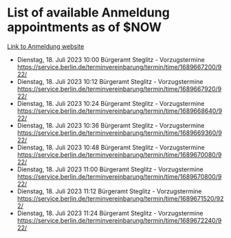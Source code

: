 # List of available Anmeldung appointments as of $NOW
[Link to Anmeldung website](https://service.berlin.de/terminvereinbarung/termin/tag.php?termin=1&anliegen[]=120686&dienstleisterlist=122210,122217,327316,122219,327312,122227,327314,122231,327346,122243,327348,122254,122252,329742,122260,329745,122262,329748,122271,327278,122273,327274,122277,327276,330436,122280,327294,122282,327290,122284,327292,122291,327270,122285,327266,122286,327264,122296,327268,150230,329760,122297,327286,122294,327284,122312,329763,122314,329775,122304,327330,122311,327334,122309,327332,317869,122281,327352,122279,329772,122283,122276,327324,122274,327326,122267,329766,122246,327318,122251,327320,122257,327322,122208,327298,122226,327300&herkunft=http%3A%2F%2Fservice.berlin.de%2Fdienstleistung%2F120686%2F)
- Dienstag, 18. Juli 2023 10:00 Bürgeramt Steglitz - Vorzugstermine https://service.berlin.de/terminvereinbarung/termin/time/1689667200/922/
- Dienstag, 18. Juli 2023 10:12 Bürgeramt Steglitz - Vorzugstermine https://service.berlin.de/terminvereinbarung/termin/time/1689667920/922/
- Dienstag, 18. Juli 2023 10:24 Bürgeramt Steglitz - Vorzugstermine https://service.berlin.de/terminvereinbarung/termin/time/1689668640/922/
- Dienstag, 18. Juli 2023 10:36 Bürgeramt Steglitz - Vorzugstermine https://service.berlin.de/terminvereinbarung/termin/time/1689669360/922/
- Dienstag, 18. Juli 2023 10:48 Bürgeramt Steglitz - Vorzugstermine https://service.berlin.de/terminvereinbarung/termin/time/1689670080/922/
- Dienstag, 18. Juli 2023 11:00 Bürgeramt Steglitz - Vorzugstermine https://service.berlin.de/terminvereinbarung/termin/time/1689670800/922/
- Dienstag, 18. Juli 2023 11:12 Bürgeramt Steglitz - Vorzugstermine https://service.berlin.de/terminvereinbarung/termin/time/1689671520/922/
- Dienstag, 18. Juli 2023 11:24 Bürgeramt Steglitz - Vorzugstermine https://service.berlin.de/terminvereinbarung/termin/time/1689672240/922/
